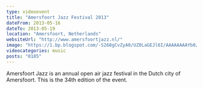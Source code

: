 ```yaml
---
type: videoevent
title: "Amersfoort Jazz Festival 2013"
dateFrom: 2013-05-16
dateTo: 2013-05-19
location: "Amersfoort, Netherlands"
websiteUrl: "http://www.amersfoortjazz.nl/"
image: "https://1.bp.blogspot.com/-S268gCvZyA0/UZ0LaGEJl6I/AAAAAAAAYb0/IEaZ40D4vKU/s1600/dsc08863.picasaweb.jpg"
videocategories: music
posts: "0185"
---
```


Amersfoort Jazz is an annual open air jazz festival in the Dutch city of Amersfoort. This is the 34th edition of the event.
